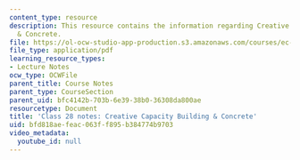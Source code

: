 ```yaml
---
content_type: resource
description: This resource contains the information regarding Creative Capacity Building
  & Concrete.
file: https://ol-ocw-studio-app-production.s3.amazonaws.com/courses/ec-701j-d-lab-i-development-fall-2009/bfd818aefeac063ff895b384774b9703_MITEC_701JF09_lec28_notes.pdf
file_type: application/pdf
learning_resource_types:
- Lecture Notes
ocw_type: OCWFile
parent_title: Course Notes
parent_type: CourseSection
parent_uid: bfc4142b-703b-6e39-38b0-36308da800ae
resourcetype: Document
title: 'Class 28 notes: Creative Capacity Building & Concrete'
uid: bfd818ae-feac-063f-f895-b384774b9703
video_metadata:
  youtube_id: null
---
```


